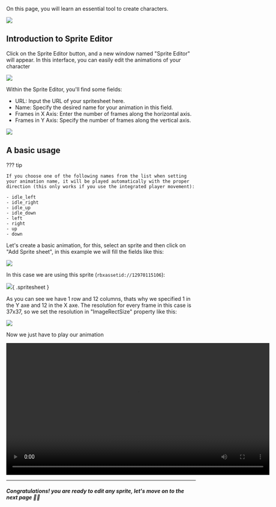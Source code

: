<link rel="stylesheet" href="../../stylesheet/plugin_guide.css">

On this page, you will learn an essential tool to create characters.

![](../../assets/upsideenginebar.png)

## Introduction to Sprite Editor
Click on the Sprite Editor button, and a new window named "Sprite Editor" will appear. In this interface, you can easily edit the animations of your character

![](../../assets/spriteeditorinterface.png)

Within the Sprite Editor, you'll find some fields:

- URL: Input the URL of your spritesheet here.
- Name: Specify the desired name for your animation in this field.
- Frames in X Axis: Enter the number of frames along the horizontal axis.
- Frames in Y Axis: Specify the number of frames along the vertical axis.

![](../../assets/spriteeditoranimempty.png)

## A basic usage
??? tip
    
    If you choose one of the following names from the list when setting your animation name, it will be played automatically with the proper direction (this only works if you use the integrated player movement):
    
    - idle_left
    - idle_right
    - idle_up
    - idle_down
    - left
    - right
    - up
    - down

Let's create a basic animation, for this, select an sprite and then click on "Add Sprite sheet", in this example we will fill the fields like this:

![](../../assets/spriteeditorfill.png)

In this case we are using this sprite (`rbxassetid://12970115106`):

![](../../assets/spriteeditorslime.png){ .spritesheet }

As you can see we have 1 row and 12 columns, thats why we specified 1 in the Y axe and 12 in the X axe.
The resolution for every frame in this case is 37x37, so we set the resolution in "ImageRectSize" property like this:

![](../../assets/spriteeditorrectsize.png)

Now we just have to play our animation

<video width="700" controls>
  <source src="../../assets/spriteeditor.mp4" type="video/mp4">
</video>

___
##### Congratulations! you are ready to edit any sprite, let's move on to the next page 🎉🎉 

